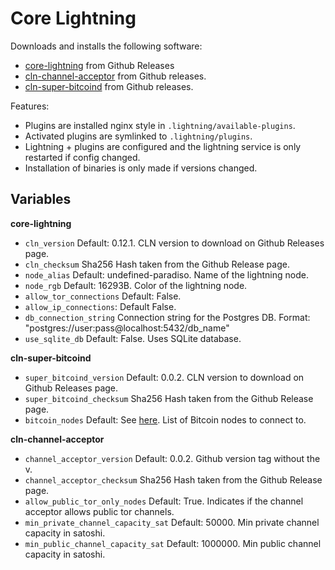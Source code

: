 # Core Lightning

Downloads and installs the following software:

- [core-lightning](https://github.com/ElementsProject/lightning) from Github Releases
- [cln-channel-acceptor](https://github.com/redan-ch/cln-channel-acceptor) from Github releases.
- [cln-super-bitcoind](https://github.com/redan-ch/cln-super-bitcoind/releases/tag/v0.0.2) from Github releases.

Features:

- Plugins are installed nginx style in `.lightning/available-plugins`.
- Activated plugins are symlinked to `.lightning/plugins`.
- Lightning + plugins are configured and the lightning service is only restarted if config changed.
- Installation of binaries is only made if versions changed.

## Variables

**core-lightning**
- `cln_version` Default: 0.12.1. CLN version to download on Github Releases page.
- `cln_checksum` Sha256 Hash taken from the Github Release page.
- `node_alias` Default: undefined-paradiso. Name of the lightning node.
- `node_rgb` Default: 16293B. Color of the lightning node.
- `allow_tor_connections` Default: False.
- `allow_ip_connections`: Default False.
- `db_connection_string` Connection string for the Postgres DB. Format: "postgres://user:pass@localhost:5432/db_name"
- `use_sqlite_db` Default: False. Uses SQLite database.

**cln-super-bitcoind**
- `super_bitcoind_version` Default: 0.0.2. CLN version to download on Github Releases page.
- `super_bitcoind_checksum` Sha256 Hash taken from the Github Release page.
- `bitcoin_nodes` Default: See [here](./vars/main.yml). List of Bitcoin nodes to connect to.

**cln-channel-acceptor**
- `channel_acceptor_version` Default: 0.0.2. Github version tag without the v.
- `channel_acceptor_checksum` Sha256 Hash taken from the Github Release page.
- `allow_public_tor_only_nodes` Default: True. Indicates if the channel acceptor allows public tor channels.
- `min_private_channel_capacity_sat` Default: 50000. Min private channel capacity in satoshi.
- `min_public_channel_capacity_sat` Default: 1000000. Min public channel capacity in satoshi.